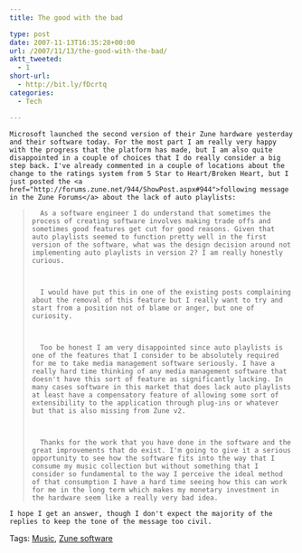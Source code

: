```yaml
---
title: The good with the bad

type: post
date: 2007-11-13T16:35:28+00:00
url: /2007/11/13/the-good-with-the-bad/
aktt_tweeted:
  - 1
short-url:
  - http://bit.ly/fDcrtq
categories:
  - Tech

---
```

<div class='microid-mailto+http:sha1:cad9ba3e3155e02e54660767280476ffa8fb31e3'>
  
    Microsoft launched the second version of their Zune hardware yesterday and their software today. For the most part I am really very happy with the progress that the platform has made, but I am also quite disappointed in a couple of choices that I do really consider a big step back. I've already commented in a couple of locations about the change to the ratings system from 5 Star to Heart/Broken Heart, but I just posted the <a href="http://forums.zune.net/944/ShowPost.aspx#944">following message in the Zune Forums</a> about the lack of auto playlists:
  
  
  <blockquote>
    
      As a software engineer I do understand that sometimes the process of creating software involves making trade offs and sometimes good features get cut for good reasons. Given that auto playlists seemed to function pretty well in the first version of the software, what was the design decision around not implementing auto playlists in version 2? I am really honestly curious.
    
    
    
      I would have put this in one of the existing posts complaining about the removal of this feature but I really want to try and start from a position not of blame or anger, but one of curiosity.
    
    
    
      Too be honest I am very disappointed since auto playlists is one of the features that I consider to be absolutely required for me to take media management software seriously. I have a really hard time thinking of any media management software that doesn't have this sort of feature as significantly lacking. In many cases software in this market that does lack auto playlists at least have a compensatory feature of allowing some sort of extensibility to the application through plug-ins or whatever but that is also missing from Zune v2.
    
    
    
      Thanks for the work that you have done in the software and the great improvements that do exist. I'm going to give it a serious opportunity to see how the software fits into the way that I consume my music collection but without something that I consider so fundamental to the way I perceive the ideal method of that consumption I have a hard time seeing how this can work for me in the long term which makes my monetary investment in the hardware seem like a really very bad idea.
    
  </blockquote>
  
  
    I hope I get an answer, though I don't expect the majority of the replies to keep the tone of the message too civil.
  
</div>

<div class="st-post-tags">
  Tags: <a href="http://www.cavort.org/tag/music/" title="Music" rel="tag">Music</a>, <a href="http://www.cavort.org/tag/zune-software/" title="Zune software" rel="tag">Zune software</a><br />
</div>